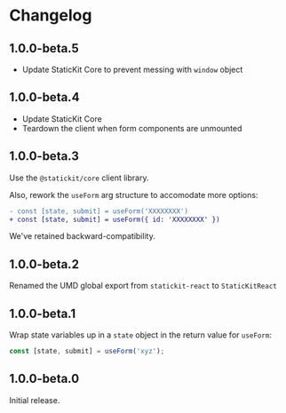 # Changelog

## 1.0.0-beta.5

- Update StaticKit Core to prevent messing with `window` object

## 1.0.0-beta.4

- Update StaticKit Core
- Teardown the client when form components are unmounted

## 1.0.0-beta.3

Use the `@statickit/core` client library.

Also, rework the `useForm` arg structure to accomodate more options:

```diff
- const [state, submit] = useForm('XXXXXXXX')
+ const [state, submit] = useForm({ id: 'XXXXXXXX' })
```

We've retained backward-compatibility.

## 1.0.0-beta.2

Renamed the UMD global export from `statickit-react` to `StaticKitReact`

## 1.0.0-beta.1

Wrap state variables up in a `state` object in the return value for `useForm`:

```javascript
const [state, submit] = useForm('xyz');
```

## 1.0.0-beta.0

Initial release.
